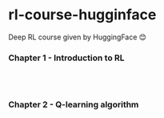 # rl-course-hugginface
Deep RL course given by HuggingFace 😊



### Chapter 1 - Introduction to RL 



<br>
<br>



### Chapter 2 - Q-learning algorithm
